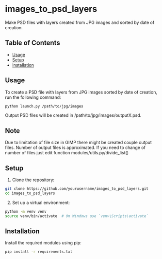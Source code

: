# images_to_psd_layers
Make PSD files with layers created from JPG images and sorted by date of creation.

## Table of Contents
- [Usage](#usage)
- [Setup](#setup)
- [Installation](#installation)

## Usage
To create a PSD file with layers from JPG images sorted by date of creation, run the following command:
```bash
python launch.py /path/to/jpg/images
```

Output PSD files will be created in /path/to/jpg/images/outputX.psd.

## Note
Due to limitation of file size in GIMP there might be created couple output files.
Number of output files is approximated. If you need to change of number of files
just edit function modules/utils.py/divide_list()

## Setup
1. Clone the repository:
  ```bash
  git clone https://github.com/yourusername/images_to_psd_layers.git
  cd images_to_psd_layers
  ```

2. Set up a virtual environment:
  ```bash
  python -m venv venv
  source venv/bin/activate  # On Windows use `venv\Scripts\activate`
  ```

## Installation
Install the required modules using pip:
```bash
pip install -r requirements.txt
```
